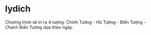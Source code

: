 lydich
======

Chương trình sẽ ỉn ra 4 tượng: Chính Tượng - Hộ Tượng - Biến Tượng - Chánh Biến Tượng dựa theo ngày.
